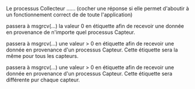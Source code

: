 Le processus Collecteur  ...... (cocher une réponse si elle permet d'aboutir à un fonctionnement  correct de de toute l'application)

passera à msgrcv(...) la valeur 0 en étiquette afin de recevoir une donnée en provenance de n'importe quel processus Capteur.

passera à msgrcv(...) une valeur > 0 en étiquette afin de recevoir une donnée en provenance d'un processus Capteur. Cette étiquette sera la même pour tous les capteurs.



passera à msgrcv(...) une valeur > 0 en étiquette afin de recevoir une donnée en provenance d'un processus Capteur. Cette étiquette sera différente pur chaque capteur.

